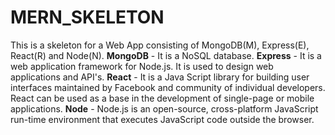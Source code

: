# MERN_SKELETON

This is a skeleton for a Web App consisting of MongoDB(M), Express(E), React(R) and Node(N).
**MongoDB** - It is a NoSQL database.
**Express** - It is a web application framework for Node.js. It is used to design web applications and API's.
**React** - It is a Java Script library for building user interfaces maintained by Facebook and community of individual developers. React can be used as a base in the development of single-page or mobile applications.
**Node** - Node.js is an open-source, cross-platform JavaScript run-time environment that executes JavaScript code outside the browser.
